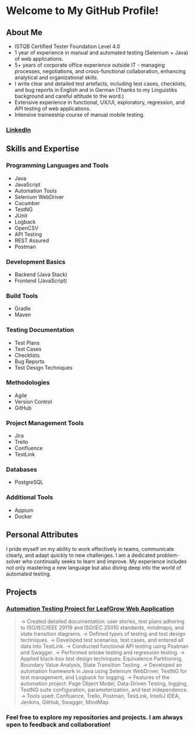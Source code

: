 # Welcome to My GitHub Profile!
## About Me
- ISTQB Certified Tester Foundation Level 4.0
- 1 year of experience in manual and automated testing (Selenium + Java) of web applications.
- 5+ years of corporate office experience outside IT - managing processes, negotiations, and cross-functional collaboration, enhancing analytical and organizational skills.
- I write clear and detailed test artefacts, including test cases, checklists, and bug reports in English and in German (Thanks to my Linguistiks background and careful attitude to the word.)
- Extensive experience in functional, UX/UI, exploratory, regression, and API testing of web applications.
- Intensive traineeship course of manual mobile testing.
### [LinkedIn](https://www.linkedin.com/in/evgeniya-turtschina/)

## Skills and Expertise
### Programming Languages and Tools                                                
- Java
- JavaScript                                  
- Automation Tools
- Selenium WebDriver                          
- Cucumber
- TestNG                                     
- JUnit
- Logback                                     
- OpenCSV
- API Testing                                 
- REST Assured
- Postman                                     
### Development Basics   
- Backend (Java Stack)
- Frontend (JavaScript)    
### Build Tools 
- Gradle
- Maven
### Testing Documentation
- Test Plans
- Test Cases
- Checklists
- Bug Reports
- Test Design Techniques
### Methodologies
- Agile
- Version Control
- GitHub
### Project Management Tools                                             
- Jira
- Trello                                      
- Confluence
- TestLink
### Databases
- PostgreSQL
### Additional Tools
- Appium
- Docker
## Personal Attributes
I pride myself on my ability to work effectively in teams, communicate clearly, and adapt quickly to new challenges. I am a dedicated problem-solver who continually seeks to learn and improve. My experience includes not only mastering a new language but also diving deep into the world of automated testing.

## Projects
### [Automation Testing Project for LeafGrow Web Application](https://leafgrow-app-foign.ondigitalocean.app/#/)
> -> Created detailed documentation: user stories, test plans adhering to ISO/IEC/IEEE 29119 and ISO/IEC 25010 standards, mindmaps, and state transition diagrams.
> -> Defined types of testing and test design techniques.
> -> Developed test scenarios, test cases, and entered all data into TestLink.
> -> Conducted functional API testing using Postman and Swagger.
> -> Performed smoke testing and regression testing.
> -> Applied black-box test design techniques: Equivalence Partitioning, Boundary Value Analysis, State Transition Testing.
> -> Developed an automation framework in Java using Selenium WebDriver, TestNG for test management, and Logback for logging.
> -> Features of the automation project: Page Object Model, Data-Driven Testing, logging, TestNG suite configuration, parameterization, and test independence.
> -> Tools used: Confluence, Trello, Postman, TestLink, IntelliJ IDEA, Jenkins, GitHub, Swagger, MindMap.
### Feel free to explore my repositories and projects. I am always open to feedback and collaboration!
